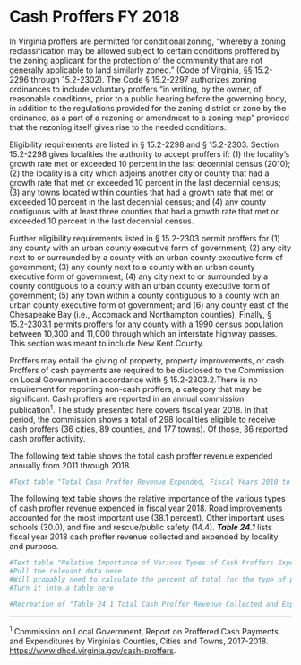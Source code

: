 # Cash Proffers FY 2018

In  Virginia  proffers  are  permitted  for  conditional  zoning,  “whereby a zoning reclassification may be allowed subject to  certain  conditions  proffered  by  the  zoning  applicant  for the protection of the community that are not generally applicable to land similarly zoned.” (Code of Virginia, §§ 15.2-2296  through  15.2-2302).  The  Code  §  15.2-2297  authorizes zoning ordinances to include voluntary proffers “in  writing,  by  the  owner,  of  reasonable  conditions,  prior  to a public hearing before the governing body, in addition to the regulations provided for the zoning district or zone by the ordinance, as a part of a rezoning or amendment to a zoning map” provided that the rezoning itself gives rise to the needed conditions. 

Eligibility requirements are listed in § 15.2-2298 and §   15.2-2303.   Section   15.2-2298   gives   localities   the   authority to accept proffers if: (1) the locality’s growth rate met  or  exceeded  10  percent  in  the  last  decennial  census  (2010); (2) the locality is a city which adjoins another city or  county  that  had  a  growth  rate  that  met  or  exceeded  10  percent in the last decennial census; (3) any towns located within counties that had a  growth rate that met or exceeded 10 percent in the last decennial census; and (4) any county contiguous  with  at  least  three  counties  that  had  a  growth  rate that met or exceeded 10 percent in the last decennial census.

Further  eligibility  requirements  listed  in  §  15.2-2303  permit  proffers  for  (1)  any  county  with  an  urban  county  executive  form  of  government;  (2)  any  city  next  to  or  surrounded  by  a  county  with  an  urban  county  executive  form of government; (3) any county next to a county with an urban county executive form of government; (4) any city next to or surrounded by a county contiguous to a county with  an  urban  county  executive  form  of  government;  (5)  any town within a county contiguous to a county with an urban  county  executive  form  of  government;  and  (6)  any  county  east  of  the  Chesapeake  Bay  (i.e.,  Accomack  and  Northampton  counties).  Finally,  §  15.2-2303.1  permits  proffers  for  any  county  with  a  1990  census  population  between  10,300  and  11,000  through  which  an  interstate  highway  passes.  This  section  was  meant  to  include  New  Kent County.

Proffers  may  entail  the  giving  of  property,  property  improvements,  or  cash.  Proffers  of  cash  payments  are  required  to  be  disclosed  to  the  Commission  on  Local  Government  in  accordance  with  §  15.2-2303.2.There  is  no requirement for reporting non-cash proffers, a category that  may  be  significant.  Cash  proffers  are  reported  in  an  annual commission publication$^1$. The study presented here covers fiscal  year  2018.  In  that  period,  the  commission  shows  a  total  of  298  localities  eligible  to  receive  cash  proffers (36 cities, 89 counties, and 177 towns). Of those, 36 reported cash proffer activity.

The  following  text  table  shows  the  total  cash  proffer  revenue expended annually from 2011 through 2018. 


```r
#Text table "Total Cash Proffer Revenue Expended, Fiscal Years 2010 to 2017" goes here.
```

The   following   text   table   shows   the   relative   importance of the various types of cash proffer revenue expended   in   fiscal   year   2018.   Road   improvements   accounted for the most important use (38.1 percent). Other important  uses  schools  (30.0),  and  fire  and  rescue/public  safety (14.4). ***Table 24.1*** lists fiscal year 2018 cash proffer revenue collected and expended by locality and purpose.


```r
#Text table "Relative Importance of Various Types of Cash Proffers Expended in FY 2018"
#Pull the relevant data here
#Will probably need to calculate the percent of total for the type of proffer here
#Turn it into a table here
```


```r
#Recreation of "Table 24.1 Total Cash Proffer Revenue Collected and Expended by Purpose, by Locality, FY 2018" goes here
```


-----------------------------------------------------------------------------------------------------------

$^1$ Commission on Local Government, Report on Proffered Cash Payments and Expenditures by Virginia’s Counties, Cities and Towns, 2017-2018. https://www.dhcd.virginia.gov/cash-proffers. 

